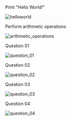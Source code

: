 Print "Hello World!"

![helloworld](https://github.com/user-attachments/assets/671e40e9-0cfd-4634-a6c7-99aa191e1134)

Perform arithmetic operations

![arithmetic_operations](https://github.com/user-attachments/assets/57c1bcd0-1d68-44d7-ac41-700a0201257f)

Question 01

![question_01](https://github.com/user-attachments/assets/83e1ac42-fde7-4118-95c6-e4a75b519747)

Question 02

![question_02](https://github.com/user-attachments/assets/ca547b29-b010-4afc-a235-fd8ae3e90f08)

Question 03

![question_03](https://github.com/user-attachments/assets/de10bf0c-3c20-4ed0-bad6-2b1b1944be30)

Question 04

![question_04](https://github.com/user-attachments/assets/820fc9b4-5ec3-4849-b336-f3218581f924)
